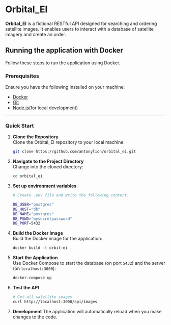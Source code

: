 # Orbital_EI

**Orbital_EI** is a fictional RESTful API designed for searching and ordering satellite images. It enables users to interact with a database of satellite imagery and create an order.


## Running the application with Docker

Follow these steps to run the application using Docker.

### Prerequisites
Ensure you have the following installed on your machine:
- [Docker](https://www.docker.com/)
- [Git](https://git-scm.com/)
- [Node.js](https://nodejs.org/en)(for local development)

---

### Quick Start
1. **Clone the Repository**  
   Clone the Orbital_EI repository to your local machine:
   ```sh
   git clone https://github.com/antonylion/orbital_ei.git
   ```

2. **Navigate to the Project Directory**  
   Change into the cloned directory:
   ```sh
   cd orbital_ei
   ```

3. **Set up environment variables**
   ```sh
   # Create .env file and write the following content:

   DB_USER="postgres"
   DB_HOST="db"
   DB_NAME="postgres"
   DB_PSWD="mysecretpassword"
   DB_PORT=5432
   ```

4. **Build the Docker Image**  
   Build the Docker image for the application:
   ```sh
   docker build -t orbit-ei .
   ```

5. **Start the Application**  
   Use Docker Compose to start the database (on port `5432`) and the server (on `localhost:3000`):
   ```sh
   docker-compose up
   ```

6. **Test the API**
   ```sh
   # Get all satellite images
   curl http://localhost:3000/api/images
   ```

7. **Development**
   The application will automatically reload when you make changes to the code.